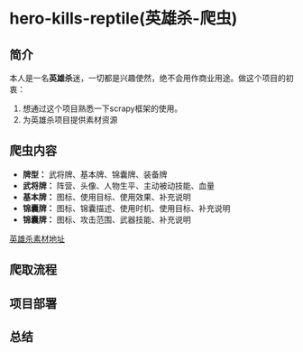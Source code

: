 # hero-kills-reptile(英雄杀-爬虫)

## 简介

本人是一名**英雄杀**迷，一切都是兴趣使然，绝不会用作商业用途。做这个项目的初衷：
1. 想通过这个项目熟悉一下scrapy框架的使用。
2. 为英雄杀项目提供素材资源

## 爬虫内容
- **牌型：** 武将牌、基本牌、锦囊牌、装备牌
- **武将牌：** 阵营、头像、人物生平、主动被动技能、血量
- **基本牌：** 图标、使用目标、使用效果、补充说明
- **锦囊牌：** 图标、锦囊描述、使用时机、使用目标、补充说明
- **锦囊牌：** 图标、攻击范围、武器技能、补充说明

[英雄杀素材地址](https://yxs.qq.com/webplat/info/news_version3/416/1620/1695/1696/1700/m1622/201312/241458.shtml)
## 爬取流程

## 项目部署

## 总结

